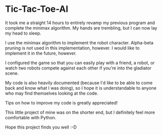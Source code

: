 # Tic-Tac-Toe-AI
It took me a straight 14 hours to entirely revamp my previous program and complete the minimax algorithm. My hands are trembling, but I can now lay my head to sleep.

I use the minimax algorithm to implement the robot character. Alpha-beta pruning is not used in this implementation, however. I would like to implement it in the future, however.

I configured the game so that you can easily play with a friend, a robot, or watch two robots compete against each other if you're into the gladiator scene.

My code is also heavily documented (because I'd like to be able to come back and know what I was doing), so I hope it is understandable to anyone who may find themselves looking at the code.

Tips on how to improve my code is greatly appreciated!

This little project of mine was on the shorter end, but I definitely feel more comfortable with Python.

Hope this project finds you well :-D
